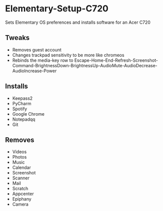 # Elementary-Setup-C720
Sets Elementary OS preferences and installs software for an Acer C720

## Tweaks
* Removes guest account
* Changes trackpad sensitivity to be more like chromeos
* Rebinds the media-key row to Escape-Home-End-Refresh-Screenshot-Command-BrightnessDown-BrightnessUp-AudioMute-AudioDecrease-AudioIncrease-Power
## Installs
* Keepass2
* PyCharm
* Spotify
* Google Chrome
* Notepadqq
* Git

## Removes
* Videos
* Photos
* Music
* Calendar
* Screenshot
* Scanner
* Mail
* Scratch
* Appcenter
* Epiphany
* Camera